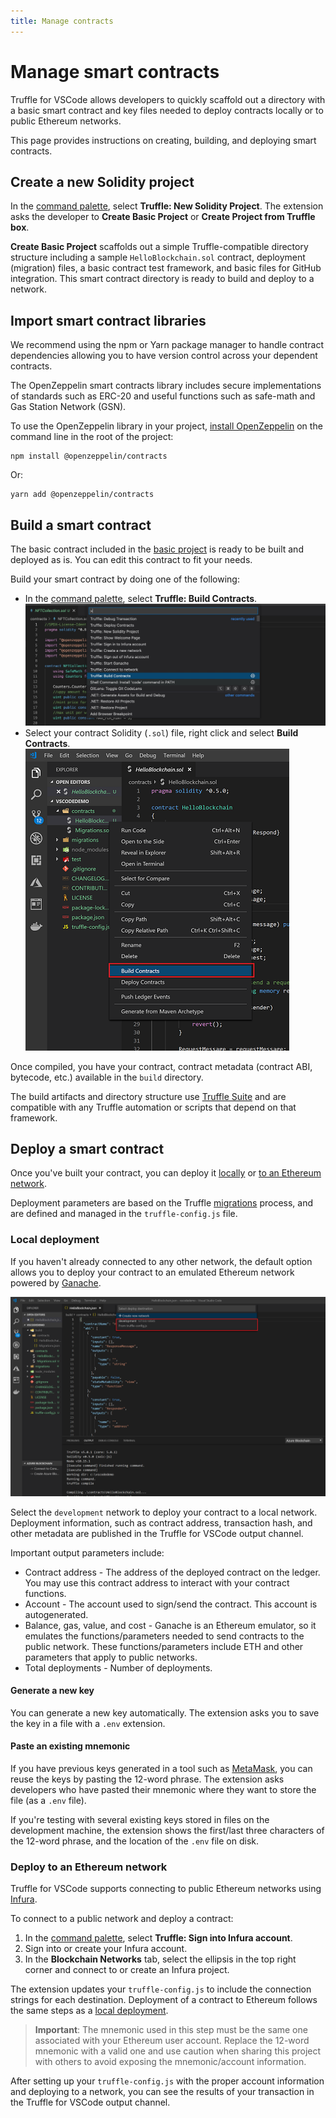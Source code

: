 ```yaml
---
title: Manage contracts
---
```


# Manage smart contracts

Truffle for VSCode allows developers to quickly scaffold out a directory with a basic smart contract
and key files needed to deploy contracts locally or to public Ethereum networks.

This page provides instructions on creating, building, and deploying smart contracts.

## Create a new Solidity project

In the [command palette](../reference/command-palette.md), select **Truffle: New Solidity Project**.
The extension asks the developer to **Create Basic Project** or **Create Project from Truffle box**.

**Create Basic Project** scaffolds out a simple Truffle-compatible directory structure including
a sample `HelloBlockchain.sol` contract, deployment (migration) files, a basic contract test
framework, and basic files for GitHub integration.
This smart contract directory is ready to build and deploy to a network.

## Import smart contract libraries

We recommend using the npm or Yarn package manager to handle contract dependencies allowing you to
have version control across your dependent contracts.

The OpenZeppelin smart contracts library includes secure implementations of standards such as ERC-20
and useful functions such as safe-math and Gas Station Network (GSN).

To use the OpenZeppelin library in your project,
[install OpenZeppelin](https://docs.openzeppelin.com/contracts/4.x/#install) on the command line in
the root of the project:

```shell
npm install @openzeppelin/contracts
```

Or:

```shell
yarn add @openzeppelin/contracts
```

## Build a smart contract

The basic contract included in the [basic project](#create-a-new-solidity-project) is ready to be
built and deployed as is.
You can edit this contract to fit your needs.

Build your smart contract by doing one of the following:

- In the [command palette](../reference/command-palette.md), select **Truffle: Build Contracts**.
  ![Command Palette - build contract](../images/commandpalettebuild.jpg)
- Select your contract Solidity (`.sol`) file, right click and select **Build Contracts**.
  ![Right click contract - build contract](../images/buildContractRightClick.png)

Once compiled, you have your contract, contract metadata (contract ABI, bytecode, etc.) available in
the `build` directory.

The build artifacts and directory structure use [Truffle Suite](https://trufflesuite.com/) and are
compatible with any Truffle automation or scripts that depend on that framework.

## Deploy a smart contract

Once you've built your contract, you can deploy it [locally](#local-deployment) or
[to an Ethereum network](#deploy-to-an-ethereum-network).

Deployment parameters are based on the Truffle
[migrations](../../truffle/getting-started/running-migrations.md) process, and are defined and
managed in the `truffle-config.js` file.

### Local deployment

If you haven't already connected to any other network, the default option allows you to deploy your
contract to an emulated Ethereum network powered by [Ganache](../../ganache/index.md).

![Smart contract deployment - local](../images/deployContractSelectDefault.png)

Select the `development` network to deploy your contract to a local network.
Deployment information, such as contract address, transaction hash, and other metadata are
published in the Truffle for VSCode output channel.

Important output parameters include:

- Contract address - The address of the deployed contract on the ledger.
  You may use this contract address to interact with your contract functions.
- Account - The account used to sign/send the contract.
  This account is autogenerated.
- Balance, gas, value, and cost - Ganache is an Ethereum emulator, so it emulates the
  functions/parameters needed to send contracts to the public network.
  These functions/parameters include ETH and other parameters that apply to public networks.
- Total deployments - Number of deployments.

#### Generate a new key

You can generate a new key automatically.
The extension asks you to save the key in a file with a `.env` extension.

#### Paste an existing mnemonic

If you have previous keys generated in a tool such as [MetaMask](https://metamask.io/), you can
reuse the keys by pasting the 12-word phrase.
The extension asks developers who have pasted their mnemonic where they want to store the
file (as a `.env` file).

If you're testing with several existing keys stored in files on the development machine, the
extension shows the first/last three characters of the 12-word phrase, and the location of the
`.env` file on disk.

### Deploy to an Ethereum network

Truffle for VSCode supports connecting to public Ethereum networks using [Infura](https://infura.io/).

To connect to a public network and deploy a contract:

1. In the [command palette](../reference/command-palette.md), select **Truffle: Sign into Infura account**.
1. Sign into or create your Infura account.
1. In the **Blockchain Networks** tab, select the ellipsis in the top right corner and connect to or
   create an Infura project.

The extension updates your `truffle-config.js` to include the connection strings for each destination.
Deployment of a contract to Ethereum follows the same steps as a [local deployment](#local-deployment).

> **Important**: The mnemonic used in this step must be the same one associated with your Ethereum
user account.
Replace the 12-word mnemonic with a valid one and use caution when sharing this project with others
to avoid exposing the mnemonic/account information.

After setting up your `truffle-config.js` with the proper account information and deploying to a
network, you can see the results of your transaction in the Truffle for VSCode output channel.
